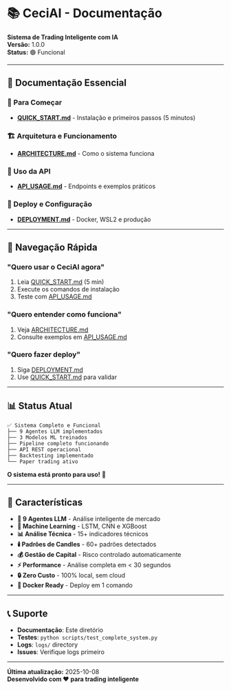 # 📚 CeciAI - Documentação

**Sistema de Trading Inteligente com IA**  
**Versão:** 1.0.0  
**Status:** 🟢 Funcional

---

## 📖 Documentação Essencial

### 🚀 Para Começar
- **[QUICK_START.md](QUICK_START.md)** - Instalação e primeiros passos (5 minutos)

### 🏗️ Arquitetura e Funcionamento  
- **[ARCHITECTURE.md](ARCHITECTURE.md)** - Como o sistema funciona

### 📡 Uso da API
- **[API_USAGE.md](API_USAGE.md)** - Endpoints e exemplos práticos

### 🔧 Deploy e Configuração
- **[DEPLOYMENT.md](DEPLOYMENT.md)** - Docker, WSL2 e produção

---

## 🎯 Navegação Rápida

### "Quero usar o CeciAI agora"
1. Leia [QUICK_START.md](QUICK_START.md) (5 min)
2. Execute os comandos de instalação
3. Teste com [API_USAGE.md](API_USAGE.md)

### "Quero entender como funciona"
1. Veja [ARCHITECTURE.md](ARCHITECTURE.md)
2. Consulte exemplos em [API_USAGE.md](API_USAGE.md)

### "Quero fazer deploy"
1. Siga [DEPLOYMENT.md](DEPLOYMENT.md)
2. Use [QUICK_START.md](QUICK_START.md) para validar

---

## 📊 Status Atual

```
✅ Sistema Completo e Funcional
├── 9 Agentes LLM implementados
├── 3 Modelos ML treinados  
├── Pipeline completo funcionando
├── API REST operacional
├── Backtesting implementado
└── Paper trading ativo
```

**O sistema está pronto para uso!** 🚀

---

## 🎉 Características

- **🧠 9 Agentes LLM** - Análise inteligente de mercado
- **🤖 Machine Learning** - LSTM, CNN e XGBoost
- **📊 Análise Técnica** - 15+ indicadores técnicos
- **🕯️ Padrões de Candles** - 60+ padrões detectados
- **💰 Gestão de Capital** - Risco controlado automaticamente
- **⚡ Performance** - Análise completa em < 30 segundos
- **🔒 Zero Custo** - 100% local, sem cloud
- **🐳 Docker Ready** - Deploy em 1 comando

---

## 📞 Suporte

- **Documentação**: Este diretório
- **Testes**: `python scripts/test_complete_system.py`
- **Logs**: `logs/` directory
- **Issues**: Verifique logs primeiro

---

**Última atualização:** 2025-10-08  
**Desenvolvido com ❤️ para trading inteligente**